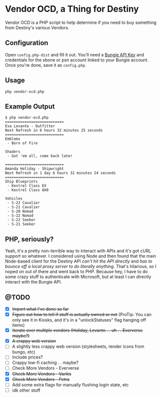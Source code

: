 # Vendor OCD, a Thing for Destiny

Vendor OCD is a PHP script to help determine if you need to buy something from Destiny's various Vendors.

## Configuration

Open `config.php-dist` and fill it out. You'll need a [Bungie API Key](https://www.bungie.net/en/User/API) and credentials for the xbone or psn account linked to your Bungie account. Once you're done, save it as `config.php`.

## Usage

```
php vendor-ocd.php
```

## Example Output

```
$ php vendor-ocd.php
===========================
Eva Levante - Outfitter
Next Refresh in 6 hours 32 minutes 25 seconds
===========================
Emblems
 - Born of Fire

Shaders
 - Got 'em all, come back later

===========================
Amanda Holiday - Shipwright
Next Refresh in 1 day 6 hours 32 minutes 24 seconds
===========================
Ship Blueprints
 - Kestrel Class EX
 - Kestrel Class AX0

Vehicles
 - S-22 Cavalier
 - S-21 Cavalier
 - S-20 Nomad
 - S-22 Nomad
 - S-22 Seeker
 - S-21 Seeker
```

## PHP, seriously?

Yeah, it's a pretty non-terrible way to interact with APIs and it's got cURL support so whatever. I considered using Node and then found that the main Node-based client for the Destiny API _can't hit the API directly_ and _has to bounce off a local proxy server to do literally anything_. That's hilarious, so I noped on out of there and went back to PHP. Because hey, I have to do some crazy stuff to authenticate with Microsoft, but at least I can directly interact with the Bungie API.

## @TODO

- [x] ~~Import what I've done so far~~
- [x] ~~Figure out how to tell if stuff is actually owned or not~~ (ProTip: You can only see it in Kiosks, and it's in a "unlockStatuses" flag hanging off items)
- [x] ~~Iterate over multiple vendors (Holiday, Levante . . uh . . Eververse maybe?)~~
- [x] ~~A crappy web version~~
- [ ] A slightly less crappy web version (stylesheets, render icons from bungo, etc)
- [ ] Include prices?
- [ ] Crappy low-fi caching . . maybe?
- [ ] Check More Vendors - Eververse
- [x] ~~Check More Vendors - Variks~~
- [x] ~~Check More Vendors - Petra~~
- [ ] Add some extra flags for manually flushing login state, etc
- [ ] idk other stuff
